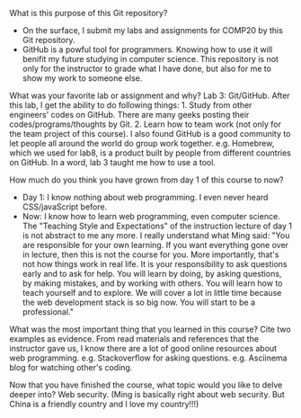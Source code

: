 What is this purpose of this Git repository?
- On the surface, I submit my labs and assignments for COMP20 by this Git 
repository.
- GitHub is a powful tool for programmers. Knowing how to use it will benifit my
future studying in computer science. This repository is not only for the 
instructor to grade what I have done, but also for me to show my work to someone 
else.


What was your favorite lab or assignment and why?
Lab 3: Git/GitHub. 
After this lab, I get the ability to do following things:
	1. Study from other engineers' codes on GitHub. There are many geeks posting
	their codes/programs/thoughts by Git.
	2. Learn how to team work (not only for the team project of this course). I 
	also found GitHub is a good community to let people all around the world do 
	group work together. 
		e.g. Homebrew, which we used for lab8, is a product built by people from
		different countries on GitHub.
In a word, lab 3 taught me how to use a tool.


How much do you think you have grown from day 1 of this course to now?
- Day 1: I know nothing about web programming. I even never heard CSS/javaScript
before.
- Now: I know how to learn web programming, even computer science. The "Teaching 
Style and Expectations" of the instruction lecture of day 1 is not abstract to 
me any more. I really understand what Ming said: "You are responsible for your 
own learning. If you want everything gone over in lecture, then this is not the 
course for you. More importantly, that's not how things work in real life. It is
your responsibility to ask questions early and to ask for help. You will learn 
by doing, by asking questions, by making mistakes, and by working with others.
You will learn how to teach yourself and to explore. We will cover a lot in 
little time because the web development stack is so big now. You will start to 
be a professional."


What was the most important thing that you learned in this course? Cite two 
examples as evidence.
From read materials and references that the instructor gave us, I know there are 
a lot of good online resources about web programming.
	e.g. Stackoverflow for asking questions.
	e.g. Asciinema blog for watching other's coding.
 

Now that you have finished the course, what topic would you like to delve deeper 
into?
Web security. (Ming is basically right about web security. But China is a 
friendly country and I love my country!!!)
